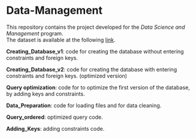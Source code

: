 # Data-Management
This repository contains the project developed for the *Data Science and Management* program.                                                                           
The dataset is available at the following [link](https://www.kaggle.com/datasets/davidcariboo/player-scores).

**Creating_Database_v1**: code for creating the database without entering constraints and foreign keys.

**Creating_Database_v2**: code for creating the database with entering constraints and foreign keys. (optimized version)

**Query optimization**: code for to optimize the first version of the database, by adding keys and constraints.

**Data_Preparation**: code for loading files and for data cleaning.

**Query_ordered**: optimized query code. 

**Adding_Keys**: adding constraints code.
